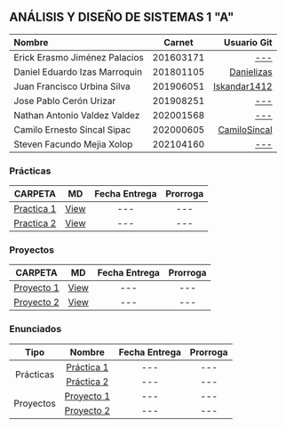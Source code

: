 ## ANÁLISIS Y DISEÑO DE SISTEMAS 1 "A"

| Nombre                          |  Carnet  |                                  Usuario Git |
| :------------------------------ | :-------: | -------------------------------------------: |
| Erick Erasmo Jiménez Palacios | 201603171 | [---](https://github.com/) |
| Daniel Eduardo Izas Marroquin | 201801105 |   [Danielizas](https://github.com/Danielizas) |
| Juan Francisco Urbina Silva | 201906051 | [Iskandar1412](https://github.com/Iskandar1412) |
| Jose Pablo Cerón Urizar | 201908251 | [---](https://github.com/) |
| Nathan Antonio Valdez Valdez | 202001568 | [---](https://github.com/) |
| Camilo Ernesto Sincal Sipac | 202000605 | [CamiloSincal](https://github.com/CamiloSincal) |
| Steven Facundo Mejia Xolop | 202104160 | [---](https://github.com/) |

### Prácticas

|              CARPETA              |   MD   | Fecha Entrega | Prorroga |
| :-------------------------------: | :----: | :-----------: | :------: |
| [Practica 1](./Practicas/Practica1/) | [View](.) |      ---      |   ---   |
| [Practica 2](./Practicas/Practica2/) | [View](.) |      ---      |   ---   |

### Proyectos

|              CARPETA              |   MD   | Fecha Entrega | Prorroga |
| :-------------------------------: | :----: | :-----------: | :------: |
| [Proyecto 1](./Proyectos/Proyecto1/) | [View](.) |      ---      |   ---   |
| [Proyecto 2](./Proyectos/Proyecto2) | [View](.) |      ---      |   ---   |

### Enunciados

<table>
    <thead>
        <tr>
            <th>Tipo</th>
            <th>Nombre</th>
            <th>Fecha Entrega</th>
            <th>Prorroga</th>
        </tr>
    </thead>
    <tbody>
        <tr>
            <td rowspan=2 align="center">Prácticas</td>
            <td rowspan=1 align="center"><a href="./Enunciados/Practicas/">Práctica 1</a></td>
            <td align="center">---</td>
            <td align="center">---</td>
        </tr>
        <tr>
            <td rowspan=1 align="center"><a href="./Enunciados/Practicas/">Práctica 2</a></td>
            <td align="center">---</td>
            <td align="center">---</td>
        </tr>
        <tr>
            <td rowspan=2 align="center">Proyectos</td>
            <td rowspan=1 align="center"><a href="./Enunciados/Proyectos/">Proyecto 1</a></td>
            <td align="center">---</td>
            <td align="center">---</td>
        </tr>
        <tr>
            <td rowspan=1 align="center"><a href="./Enunciados/Proyectos/">Proyecto 2</a></td>
            <td align="center">---</td>
            <td align="center">---</td>
        </tr>
    </tbody>
</table>
